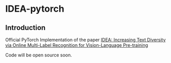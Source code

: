 # IDEA-pytorch

## Introduction

Official PyTorch Implementation of the paper [IDEA: Increasing Text Diversity via Online Multi-Label Recognition for Vision-Language Pre-training](https://arxiv.org/abs/2207.05333)

Code will be open source soon.


